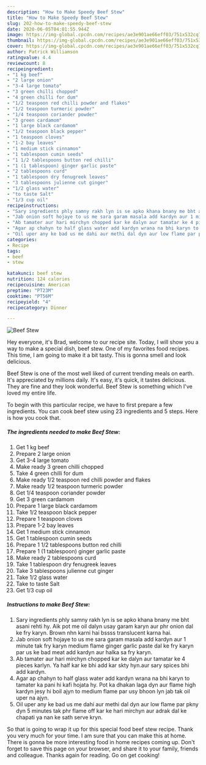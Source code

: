 ```yaml
---
description: "How to Make Speedy Beef Stew"
title: "How to Make Speedy Beef Stew"
slug: 202-how-to-make-speedy-beef-stew
date: 2020-06-05T04:01:55.944Z
image: https://img-global.cpcdn.com/recipes/ae3e901ae66eff03/751x532cq70/beef-stew-recipe-main-photo.jpg
thumbnail: https://img-global.cpcdn.com/recipes/ae3e901ae66eff03/751x532cq70/beef-stew-recipe-main-photo.jpg
cover: https://img-global.cpcdn.com/recipes/ae3e901ae66eff03/751x532cq70/beef-stew-recipe-main-photo.jpg
author: Patrick Williamson
ratingvalue: 4.4
reviewcount: 8
recipeingredient:
- "1 kg beef"
- "2 large onion"
- "3-4 large tomato"
- "3 green chilli chopped"
- "4 green chilli for dum"
- "1/2 teaspoon red chilli powder and flakes"
- "1/2 teaspoon turmeric powder"
- "1/4 teaspoon coriander powder"
- "3 green cardamom"
- "1 large black cardamom"
- "1/2 teaspoon black pepper"
- "1 teaspoon cloves"
- "1-2 bay leaves"
- "1 medium stick cinnamon"
- "1 tablespoon cumin seeds"
- "1 1/2 tablespoons button red chilli"
- "1 (1 tablespoon) ginger garlic paste"
- "2 tablespoons curd"
- "1 tablespoon dry fenugreek leaves"
- "3 tablespoons julienne cut ginger"
- "1/2 glass water"
- "to taste Salt"
- "1/3 cup oil"
recipeinstructions:
- "Sary ingredients phly samny rakh lyn is se apko khana bnany me bht asani rehti hy. Aik pot me oil dalyn usay garam karyn aur phr onion dal ke fry karyn. Brown nhn karni hai bssss translucent karna hai."
- "Jab onion soft hojaye to us me sara garam masala add kardyn aur 1 minute tak fry karyn medium flame ginger garlic paste dal ke fry karyn par us ke bad meat add kardyn aur halka sa fry karyn."
- "Ab tamater aur hari mirchyn chopped kar ke dalyn aur tamatar ke 4 pieces karlyn. Ya half kar ke bhi add kar skty hyn.aur sary spices bhi add kardyn."
- "Agar ap chahyn to half glass water add kardyn wrana na bhi karyn to tamater ka pani hi kafi hojata hy. Pot ka dhakan laga dyn aur flame high kardyn jesy hi boil ajyn to medium flame par usy bhoon lyn jab tak oil uper na ajyn."
- "Oil uper any ke bad us me dahi aur methi dal dyn aur low flame par pkny dyn 5 minutes tak phr flame off kar ke hari mirchyn aur adrak dal ke chapati ya nan ke sath serve kryn."
categories:
- Recipe
tags:
- beef
- stew

katakunci: beef stew 
nutrition: 124 calories
recipecuisine: American
preptime: "PT23M"
cooktime: "PT56M"
recipeyield: "4"
recipecategory: Dinner

---
```



![Beef Stew](https://img-global.cpcdn.com/recipes/ae3e901ae66eff03/751x532cq70/beef-stew-recipe-main-photo.jpg)

Hey everyone, it's Brad, welcome to our recipe site. Today, I will show you a way to make a special dish, beef stew. One of my favorites food recipes. This time, I am going to make it a bit tasty. This is gonna smell and look delicious.



Beef Stew is one of the most well liked of current trending meals on earth. It's appreciated by millions daily. It's easy, it's quick, it tastes delicious. They are fine and they look wonderful. Beef Stew is something which I've loved my entire life.


To begin with this particular recipe, we have to first prepare a few ingredients. You can cook beef stew using 23 ingredients and 5 steps. Here is how you cook that.

<!--inarticleads1-->

##### The ingredients needed to make Beef Stew:

1. Get 1 kg beef
1. Prepare 2 large onion
1. Get 3-4 large tomato
1. Make ready 3 green chilli chopped
1. Take 4 green chilli for dum
1. Make ready 1/2 teaspoon red chilli powder and flakes
1. Make ready 1/2 teaspoon turmeric powder
1. Get 1/4 teaspoon coriander powder
1. Get 3 green cardamom
1. Prepare 1 large black cardamom
1. Take 1/2 teaspoon black pepper
1. Prepare 1 teaspoon cloves
1. Prepare 1-2 bay leaves
1. Get 1 medium stick cinnamon
1. Get 1 tablespoon cumin seeds
1. Prepare 1 1/2 tablespoons button red chilli
1. Prepare 1 (1 tablespoon) ginger garlic paste
1. Make ready 2 tablespoons curd
1. Take 1 tablespoon dry fenugreek leaves
1. Take 3 tablespoons julienne cut ginger
1. Take 1/2 glass water
1. Take to taste Salt
1. Get 1/3 cup oil




<!--inarticleads2-->

##### Instructions to make Beef Stew:

1. Sary ingredients phly samny rakh lyn is se apko khana bnany me bht asani rehti hy. Aik pot me oil dalyn usay garam karyn aur phr onion dal ke fry karyn. Brown nhn karni hai bssss translucent karna hai.
1. Jab onion soft hojaye to us me sara garam masala add kardyn aur 1 minute tak fry karyn medium flame ginger garlic paste dal ke fry karyn par us ke bad meat add kardyn aur halka sa fry karyn.
1. Ab tamater aur hari mirchyn chopped kar ke dalyn aur tamatar ke 4 pieces karlyn. Ya half kar ke bhi add kar skty hyn.aur sary spices bhi add kardyn.
1. Agar ap chahyn to half glass water add kardyn wrana na bhi karyn to tamater ka pani hi kafi hojata hy. Pot ka dhakan laga dyn aur flame high kardyn jesy hi boil ajyn to medium flame par usy bhoon lyn jab tak oil uper na ajyn.
1. Oil uper any ke bad us me dahi aur methi dal dyn aur low flame par pkny dyn 5 minutes tak phr flame off kar ke hari mirchyn aur adrak dal ke chapati ya nan ke sath serve kryn.




So that is going to wrap it up for this special food beef stew recipe. Thank you very much for your time. I am sure that you can make this at home. There is gonna be more interesting food in home recipes coming up. Don't forget to save this page on your browser, and share it to your family, friends and colleague. Thanks again for reading. Go on get cooking!
